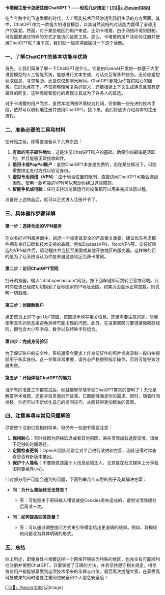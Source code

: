 **卡塔爾注册卡怎麽註冊ChatGPT？——轻松几步搞定！[[TG💪+ @esim1088](https://t.me/s/esim1088)]**

在当今数字化飞速发展的时代，人工智能技术已经渗透到我们生活的方方面面。其中，ChatGPT作为一款强大的语言模型，以其自然流畅的对话能力赢得了全球用户的喜爱。然而，对于某些地区的用户来说，比如卡塔爾，由于网络环境的限制，可能需要通过特殊的方式才能访问这款工具。那么，卡塔爾的用户该如何注册并使用ChatGPT呢？接下来，我们就一起来详细探讨一下这个话题。

### 一、了解ChatGPT的基本功能与优势

首先，让我们简单了解一下ChatGPT是什么。它是由OpenAI开发的一款基于大型语言模型的人工智能系统，能够进行文本生成、对话交互等多种任务。无论你是想获取信息、寻求帮助，还是仅仅想聊天解闷，ChatGPT都能为你提供贴心的服务。它的优点在于，不仅能够理解复杂的语义，还能根据上下文生成连贯且富有逻辑性的回复，这种高度智能化的表现让其成为了许多人的首选。

对于卡塔爾的用户而言，虽然本地网络环境较为封闭，但借助一些先进的技术手段，依然可以顺利地注册并使用ChatGPT。接下来，我们将逐步介绍具体的注册流程。

### 二、准备必要的工具和材料

在开始之前，你需要准备以下几样东西：

1. **有效的电子邮件地址**：这是注册ChatGPT账户的基础。确保你的邮箱是活跃的，并且能够正常接收邮件。
2. **信用卡或PayPal账户**：虽然ChatGPT本身是免费的，但在某些情况下，可能需要绑定支付方式以验证身份。
3. **虚拟专用网络（VPN）**：由于地理位置的限制，直接访问ChatGPT可能会遇到困难。使用一款可靠的VPN可以帮助你绕过这些障碍。
4. **智能手机或电脑**：任何支持浏览器运行的设备都可以用来完成注册过程。

准备好上述物品后，就可以正式进入注册环节了。

### 三、具体操作步骤详解

#### 第一步：选择合适的VPN服务

在众多的VPN服务商中，挑选一个稳定且安全的产品至关重要。建议优先考虑那些拥有良好口碑和技术支持的品牌，例如ExpressVPN、NordVPN等。安装好所选的VPN软件后，启动程序并连接至美国或其他开放地区的服务器。这样做的目的是为了让系统误认为你是来自这些地区而非卡塔爾。

#### 第二步：访问ChatGPT官网

打开浏览器，输入“chat.openai.com”网址，按下回车键即可跳转至官方网站。此时你应该已经成功切换到了目标国家的IP地址范围。如果页面显示正常加载，则说明一切就绪。

#### 第三步：创建新账户

点击首页上的“Sign Up”按钮，按照提示填写相关信息。这里需要注意的是，尽量使用真实的信息来避免后续可能出现的问题。此外，在设置密码时要遵循强密码规则，即包含大小写字母、数字以及特殊字符组合。

#### 第四步：完成身份验证

为了保证账户的安全性，系统通常会要求上传身份证件的照片或者录制一段自拍视频用于核实身份。这一步骤非常重要，请务必严格按照指示操作，否则可能导致注册失败。

#### 第五步：开始体验ChatGPT的魅力

当所有的准备工作都完成后，你就能够尽情享受ChatGPT带来的便利了！无论是解答学术难题，还是寻找灵感创作故事，它都能够满足你的需求。同时，随着时间推移，你还可以不断优化自己的提问技巧，从而获得更加精准的答案。

### 四、注意事项与常见问题解答

尽管整个注册过程相对简单，但仍有一些细节需要注意：

1. **保持耐心**：有时候因为网络延迟或者其他原因，某些页面加载速度较慢，请给予足够的时间等待。
2. **定期检查更新**：OpenAI团队经常会对平台进行改进和完善，因此记得时常查看是否有新版本推出。
3. **保护个人隐私**：不要随意透露个人信息给陌生人，尤其是在社交媒体上分享截图时要格外小心。

针对部分用户可能会遇到的问题，下面列举几个典型的例子及其解决方案：

- **问：为什么我始终无法登录？**
  - 答：可能是由于密码输入错误或是Cookies丢失造成的，请尝试清除缓存后再试一次。
  
- **问：如何提高回答质量？**
  - 答：可以通过调整提问方式来引导模型给出更准确的结果。例如，将模糊的问题改为具体明确的形式。

### 五、总结

综上所述，即使身处卡塔爾这样一个网络环境较为特殊的地区，也完全有可能顺利地注册并使用ChatGPT。只要掌握了正确的方法，并且坚持遵守相关规定，相信每位用户都能够享受到这项技术带来的乐趣与价值。最后再次提醒大家，在享受高科技成果的同时也要注重网络安全和个人信息安全哦！

[[TG💪+ @esim1088](https://t.me/s/esim1088) ![Image](https://i.postimg.cc/4NQfJmqS/Snipaste-2025-05-13-00-14-12.png)]
